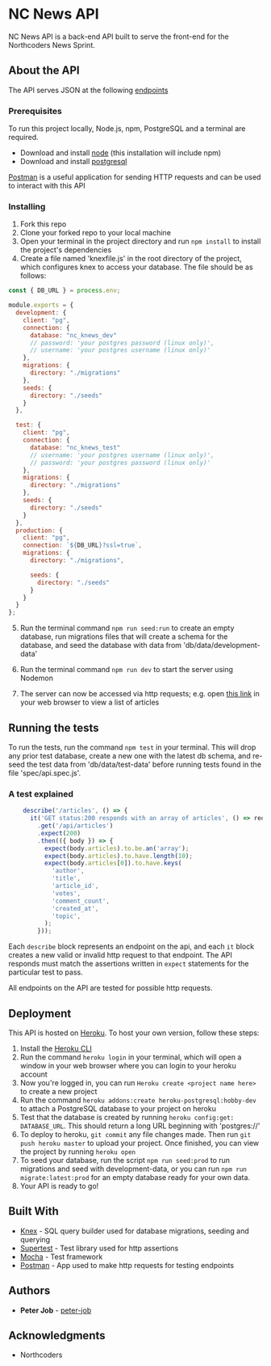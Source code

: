 # NC News API

NC News API is a back-end API built to serve the front-end for the Northcoders News Sprint.

## About the API

The API serves JSON at the following [endpoints](https://be2-nc-news.herokuapp.com/api)

### Prerequisites

To run this project locally, Node.js, npm, PostgreSQL and a terminal are required.

- Download and install [node](https://nodejs.org/) (this installation will include npm)
- Download and install [postgresql](https://www.postgresql.org/)

[Postman](https://www.getpostman.com/) is a useful application for sending HTTP requests and can be used to interact with this API

### Installing

1. Fork this repo
2. Clone your forked repo to your local machine
3. Open your terminal in the project directory and run `npm install` to install the project's dependencies
4. Create a file named 'knexfile.js' in the root directory of the project, which configures knex to access your database. The file should be as follows:

```javascript
const { DB_URL } = process.env;

module.exports = {
  development: {
    client: "pg",
    connection: {
      database: "nc_knews_dev"
      // password: 'your postgres password (linux only)',
      // username: 'your postgres username (linux only)'
    },
    migrations: {
      directory: "./migrations"
    },
    seeds: {
      directory: "./seeds"
    }
  },

  test: {
    client: "pg",
    connection: {
      database: "nc_knews_test"
      // username: 'your postgres username (linux only)',
      // password: 'your postgres password (linux only)'
    },
    migrations: {
      directory: "./migrations"
    },
    seeds: {
      directory: "./seeds"
    }
  },
  production: {
    client: "pg",
    connection: `${DB_URL}?ssl=true`,
    migrations: {
      directory: "./migrations",

      seeds: {
        directory: "./seeds"
      }
    }
  }
};
```

5. Run the terminal command `npm run seed:run` to create an empty database, run migrations files that will create a schema for the database, and seed the database with data from 'db/data/development-data'

6. Run the terminal command `npm run dev` to start the server using Nodemon

7. The server can now be accessed via http requests;
   e.g. open [this link](http://localhost:9090/api/articles) in your web browser to view a list of articles

## Running the tests

To run the tests, run the command `npm test` in your terminal. This will drop any prior test database, create a new one with the latest db schema, and re-seed the test data from 'db/data/test-data' before running tests found in the file 'spec/api.spec.js'.

### A test explained

```javascript
    describe('/articles', () => {
      it('GET status:200 responds with an array of articles', () => request
        .get('/api/articles')
        .expect(200)
        .then(({ body }) => {
          expect(body.articles).to.be.an('array');
          expect(body.articles).to.have.length(10);
          expect(body.articles[0]).to.have.keys(
            'author',
            'title',
            'article_id',
            'votes',
            'comment_count',
            'created_at',
            'topic',
          );
        }));
```

Each `describe` block represents an endpoint on the api, and each `it` block creates a new valid or invalid http request to that endpoint. The API responds must match the assertions written in `expect` statements for the particular test to pass.

All endpoints on the API are tested for possible http requests.

## Deployment

This API is hosted on [Heroku](https://be2-nc-news.herokuapp.com/api). To host your own version, follow these steps:

1. Install the [Heroku CLI](https://devcenter.heroku.com/articles/heroku-cli)
2. Run the command `heroku login` in your terminal, which will open a window in your web browser where you can login to your heroku account
3. Now you're logged in, you can run `Heroku create <project name here>` to create a new project
4. Run the command `heroku addons:create heroku-postgresql:hobby-dev` to attach a PostgreSQL database to your project on heroku
5. Test that the database is created by running `heroku config:get: DATABASE_URL`. This should return a long URL beginning with 'postgres://'
6. To deploy to heroku, `git commit` any file changes made. Then run `git push heroku master` to upload your project. Once finished, you can view the project by running `heroku open`
7. To seed your database, run the script `npm run seed:prod` to run migrations and seed with development-data, or you can run `npm run migrate:latest:prod` for an empty database ready for your own data.
8. Your API is ready to go!

## Built With

- [Knex](https://knexjs.org/) - SQL query builder used for database migrations, seeding and querying
- [Supertest](https://github.com/visionmedia/supertest) - Test library used for http assertions
- [Mocha](https://mochajs.org/) - Test framework
- [Postman](https://www.getpostman.com/) - App used to make http requests for testing endpoints

## Authors

- **Peter Job** - [peter-job](https://github.com/peter-job)

## Acknowledgments

- Northcoders

